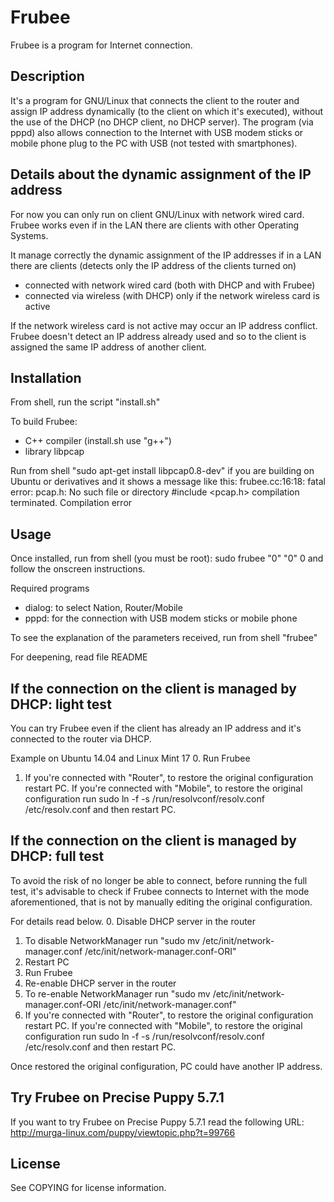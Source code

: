 Frubee
==============================================================================

Frubee is a program for Internet connection.


Description
------------------------------------------------------------------------------
It's a program for GNU/Linux that connects the client to the router
and assign IP address dynamically (to the client on which it's executed),
without the use of the DHCP (no DHCP client, no DHCP server).
The program (via pppd) also allows connection to the Internet with USB modem 
sticks or mobile phone plug to the PC with USB (not tested with smartphones).


Details about the dynamic assignment of the IP address
------------------------------------------------------------------------------
For now you can only run on client GNU/Linux with network wired card.
Frubee works even if in the LAN there are clients with other Operating 
Systems.

It manage correctly the dynamic assignment of the IP addresses if in a LAN
there are clients (detects only the IP address of the clients turned on)
 - connected with network wired card (both with DHCP and with Frubee)
 - connected via wireless (with DHCP) only if the network wireless card is
   active 

If the network wireless card is not active may occur an IP address conflict.
Frubee doesn't detect an IP address already used and so to the client is
assigned the same IP address of another client.


Installation
------------------------------------------------------------------------------
From shell, run the script "install.sh"

To build Frubee:
 - C++ compiler (install.sh use "g++")
 - library libpcap

Run from shell "sudo apt-get install libpcap0.8-dev" if you are building on 
Ubuntu or derivatives and it shows a message like this:
frubee.cc:16:18: fatal error: pcap.h: No such file or directory
 #include <pcap.h>
compilation terminated.
Compilation error


Usage
------------------------------------------------------------------------------
Once installed, run from shell (you must be root):
sudo frubee "0" "0" 0
and follow the onscreen instructions.

Required programs
 - dialog: to select Nation, Router/Mobile
 - pppd: for the connection with USB modem sticks or mobile phone

To see the explanation of the parameters received, run from shell "frubee"

For deepening, read file README


If the connection on the client is managed by DHCP: light test
------------------------------------------------------------------------------
You can try Frubee even if the client has already an IP address and it's
connected to the router via DHCP.

Example on Ubuntu 14.04 and Linux Mint 17
 0. Run Frubee
 1. If you're connected with "Router", to restore the original configuration
    restart PC.
    If you're connected with "Mobile", to restore the original configuration
    run
    sudo ln -f -s /run/resolvconf/resolv.conf /etc/resolv.conf
    and then restart PC.


If the connection on the client is managed by DHCP: full test
------------------------------------------------------------------------------
To avoid the risk of no longer be able to connect, before running the full 
test, it's advisable to check if Frubee connects to Internet with the mode
aforementioned, that is not by manually editing the original configuration.

For details read below.
 0. Disable DHCP server in the router
 1. To disable NetworkManager run "sudo mv /etc/init/network-manager.conf /etc/init/network-manager.conf-ORI"
 2. Restart PC
 3. Run Frubee
 4. Re-enable DHCP server in the router
 5. To re-enable NetworkManager run "sudo mv /etc/init/network-manager.conf-ORI /etc/init/network-manager.conf"
 6. If you're connected with "Router", to restore the original configuration
    restart PC.
    If you're connected with "Mobile", to restore the original configuration run
    sudo ln -f -s /run/resolvconf/resolv.conf /etc/resolv.conf
    and then restart PC.

Once restored the original configuration, PC could have another IP address.


Try Frubee on Precise Puppy 5.7.1
------------------------------------------------------------------------------
If you want to try Frubee on Precise Puppy 5.7.1 read the following URL:
http://murga-linux.com/puppy/viewtopic.php?t=99766


License
------------------------------------------------------------------------------
See COPYING for license information.
